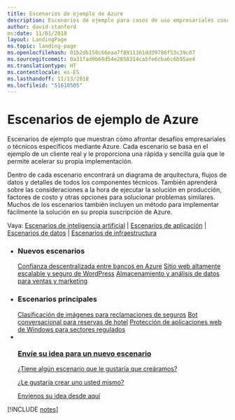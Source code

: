 ```yaml
---
title: Escenarios de ejemplo de Azure
description: Escenarios de ejemplo para casos de uso empresariales concretos
author: david-stanford
ms:date: 11/01/2018
layout: LandingPage
ms.topic: landing-page
ms.openlocfilehash: 01b2db150c66eaa7f8911361dd39786f53c39c07
ms.sourcegitcommit: 0a31fad9b68d54e2858314ca5fe6cba6c6b95ae4
ms.translationtype: HT
ms.contentlocale: es-ES
ms.lasthandoff: 11/13/2018
ms.locfileid: "51610505"
---
```

# <a name="azure-example-scenarios"></a>Escenarios de ejemplo de Azure

Escenarios de ejemplo que muestran cómo afrontar desafíos empresariales o técnicos específicos mediante Azure. Cada escenario se basa en el ejemplo de un cliente real y le proporciona una rápida y sencilla guía que le permite acelerar su propia implementación.

Dentro de cada escenario encontrará un diagrama de arquitectura, flujos de datos y detalles de todos los componentes técnicos. También aprenderá sobre las consideraciones a la hora de ejecutar la solución en producción, factores de costo y otras opciones para solucionar problemas similares. Muchos de los escenarios también incluyen un método para implementar fácilmente la solución en su propia suscripción de Azure.

Vaya: [Escenarios de inteligencia artificial](#ai-scenarios) | [Escenarios de aplicación](#application-scenarios) | [Escenarios de datos](#data-scenarios) | [Escenarios de infraestructura](#infrastructure-scenarios)

<ul class="panelContent cardsL">
    <li>
        <div class="cardSize">
            <div class="cardPadding">
                <div class="card">
                    <div class="cardText">
                        <h3>Nuevos escenarios</h3>
                        <a class="barLink" href="/azure/architecture/example-scenario/apps/decentralized-trust" data-linktype="absolute-path">Confianza descentralizada entre bancos en Azure</a>
                        <a class="barLink" href="/azure/architecture/example-scenario/infrastructure/wordpress" data-linktype="absolute-path">Sitio web altamente escalable y seguro de WordPress</a>
                        <a class="barLink" href="/azure/architecture/example-scenario/data/data-warehouse" data-linktype="absolute-path">Almacenamiento y análisis de datos para ventas y marketing</a>
                    </div>
                </div>
            </div>
        </div>
    </li>
    <li>
        <div class="cardSize">
            <div class="cardPadding">
                <div class="card">
                    <div class="cardText">
                        <h3>Escenarios principales</h3>
                        <a class="barLink" href="/azure/architecture/example-scenario/ai/intelligent-apps-image-processing" data-linktype="absolute-path">Clasificación de imágenes para reclamaciones de seguros</a>
                        <a class="barLink" href="/azure/architecture/example-scenario/apps/commerce-chatbot" data-linktype="absolute-path">Bot conversacional para reservas de hotel</a>
                        <a class="barLink" href="/azure/architecture/example-scenario/infrastructure/regulated-multitier-app" data-linktype="absolute-path">Protección de aplicaciones web de Windows para sectores regulados</a>
                    </div>
                </div>
            </div>
        </div>
    </li>
    <li>
        <div class="cardSize">
            <div class="cardPadding">
                <div class="card">
                    <div class="cardText">
                        <a href="https://forms.office.com/Pages/ResponsePage.aspx?id=v4j5cvGGr0GRqy180BHbRy0ZnoKOXdVBqaBz653YPElUNjlNMEpPMDNSSU1aWEIxMFNFNlY2T0E3NC4u" data-linktype="external">
                            <div class="cardSize cardsF">
                                <div class="cardPadding">
                                    <div class="card">
                                        <div class="cardImageOuter">
                                            <div class="cardImage">
                                                <img src="https://docs.microsoft.com/en-us/media/common/i_feedback.svg" alt="" data-linktype="external">
                                            </div>
                                        </div>
                                        <div class="cardText">
                                            <h3 class="x-hidden-focus">Envíe su idea para un nuevo escenario</h3>
                                            <p>¿Tiene algún escenario que le gustaría que creáramos?</p>
                                            <p>¿Le gustaría crear uno usted mismo?</p>
                                            <p>Envíenos su idea desde aquí</p>
                                        </div>
                                    </div>
                                </div>
                            </div>
                        </a>
                    </div>
                </div>
            </div>
        </div>
    </li>
</ul>

[!INCLUDE [notes](./articles.md)]
